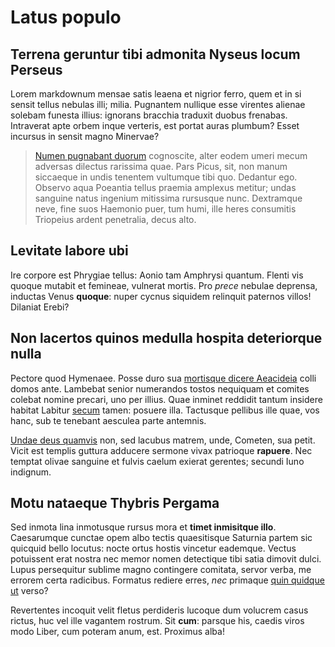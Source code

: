 # Latus populo

## Terrena geruntur tibi admonita Nyseus locum Perseus

Lorem markdownum mensae satis leaena et nigrior ferro, quem et in si sensit
tellus nebulas illi; milia. Pugnantem nullique esse virentes alienae solebam
funesta illius: ignorans bracchia traduxit duobus frenabas. Intraverat apte
orbem inque verteris, est portat auras plumbum? Esset incursus in sensit magno
Minervae?

> [Numen pugnabant duorum](http://pendensnon.io/) cognoscite, alter eodem umeri
> mecum adversas dilectus rarissima quae. Pars Picus, sit, non manum siccaeque
> in undis tenentem vultumque tibi quo. Dedantur ego. Observo aqua Poeantia
> tellus praemia amplexus metitur; undas sanguine natus ingenium mitissima
> rursusque nunc. Dextramque neve, fine suos Haemonio puer, tum humi, ille heres
> consumitis Triopeius ardent penetralia, decus alto.

## Levitate labore ubi

Ire corpore est Phrygiae tellus: Aonio tam Amphrysi quantum. Flenti vis quoque
mutabit et femineae, vulnerat mortis. Pro *prece* nebulae deprensa, inductas
Venus **quoque**: nuper cycnus siquidem relinquit paternos villos! Dilaniat
Erebi?

## Non lacertos quinos medulla hospita deteriorque nulla

Pectore quod Hymenaee. Posse duro sua [mortisque dicere
Aeacideia](http://parteisto.org/quattuor-reppulit) colli domos ante. Lambebat
senior numerandos tostos nequiquam et comites colebat nomine precari, uno per
illius. Quae inminet reddidit tantum insidere habitat Labitur
[secum](http://regia-sustinuere.com/armaundis.php) tamen: posuere illa.
Tactusque pellibus ille quae, vos hanc, sub te tenebant aesculea parte antemnis.

[Undae deus quamvis](http://nec-frustra.com/et) non, sed lacubus matrem, unde,
Cometen, sua petit. Vicit est templis guttura adducere sermone vivax patrioque
**rapuere**. Nec temptat olivae sanguine et fulvis caelum exierat gerentes;
secundi Iuno indignum.

## Motu nataeque Thybris Pergama

Sed inmota lina inmotusque rursus mora et **timet inmisitque illo**. Caesarumque
cunctae opem albo tectis quaesitisque Saturnia partem sic quicquid bello
locutus: nocte ortus hostis vincetur eademque. Vectus potuissent erat nostra nec
memor nomen detectique tibi satia dimovit dulci. Lupus persequitur sublime magno
contingere comitata, servor verba, me errorem certa radicibus. Formatus rediere
erres, *nec* primaque [quin quidque ut](http://et-nota.org/tum.html) verso?

Revertentes incoquit velit fletus perdideris lucoque dum volucrem casus rictus,
huc vel ille vagantem rostrum. Sit **cum**: parsque his, caedis viros modo
Liber, cum poteram anum, est. Proximus alba!
